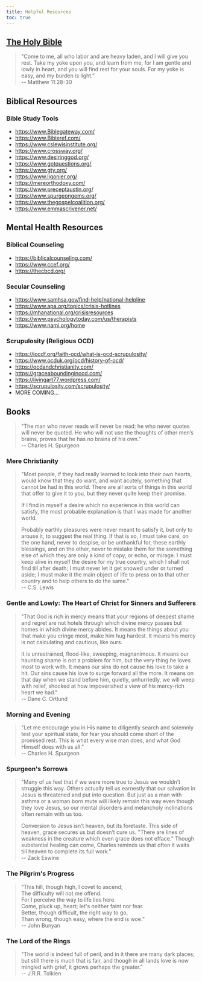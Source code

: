 ```yaml
---
title: Helpful Resources
toc: true
---
```


## [The Holy Bible](https://www.esv.org/)

> "Come to me, all who labor and are heavy laden, and I will give you rest. Take my yoke upon you, and learn from me, for I am gentle and lowly in heart, and you will find rest for your souls. For my yoke is easy, and my burden is light.”  
> -- Matthew 11:28-30

## Biblical Resources

### Bible Study Tools

- https://www.Biblegateway.com/
- https://www.Bibleref.com/
- https://www.cslewisinstitute.org/
- https://www.crossway.org/
- https://www.desiringgod.org/
- https://www.gotquestions.org/
- https://www.gty.org/
- https://www.ligonier.org/
- https://mereorthodoxy.com/
- https://www.preceptaustin.org/
- https://www.spurgeongems.org/
- https://www.thegospelcoalition.org/
- https://www.emmascrivener.net/

## Mental Health Resources

### Biblical Counseling
- https://biblicalcounseling.com/
- https://www.ccef.org/
- https://thecbcd.org/

### Secular Counseling
- https://www.samhsa.gov/find-help/national-helpline
- https://www.apa.org/topics/crisis-hotlines
- https://mhanational.org/crisisresources
- https://www.psychologytoday.com/us/therapists
- https://www.nami.org/home

### Scrupulosity (Religious OCD)
- https://iocdf.org/faith-ocd/what-is-ocd-scrupulosity/
- https://www.ocduk.org/ocd/history-of-ocd/
- https://ocdandchristianity.com/
- https://graceaboundinginocd.com/
- https://livingart77.wordpress.com/
- https://scrupulosity.com/scrupulosity/
- MORE COMING...

## Books

> "The man who never reads will never be read; he who never quotes will never be quoted. He who will not use the thoughts of other men’s brains, proves that he has no brains of his own."  
> -- Charles H. Spurgeon

### Mere Christianity

> "Most people, if they had really learned to look into their own hearts, would know that they do want, and want acutely, something that cannot be had in this world. There are all sorts of things in this world that offer to give it to you, but they never quite keep their promise.
>
> If I find in myself a desire which no experience in this world can satisfy, the most probable explanation is that I was made for another world.
>
> Probably earthly pleasures were never meant to satisfy it, but only to arouse it, to suggest the real thing. If that is so, I must take care, on the one hand, never to despise, or be unthankful for, these earthly blessings, and on the other, never to mistake them for the something else of which they are only a kind of copy, or echo, or mirage. I must keep alive in myself the desire for my true country, which I shall not find till after death; I must never let it get snowed under or turned aside; I must make it the main object of life to press on to that other country and to help others to do the same."  
> -- C.S. Lewis

### Gentle and Lowly: The Heart of Christ for Sinners and Sufferers

> "That God is rich in mercy means that your regions of deepest shame and regret are not hotels through which divine mercy passes but homes in which divine mercy abides. It means the things about you that make you cringe most, make him hug hardest. It means his mercy is not calculating and cautious, like ours.
>
> It is unrestrained, flood-like, sweeping, magnanimous. It means our haunting shame is not a problem for him, but the very thing he loves most to work with. It means our sins do not cause his love to take a hit. Our sins cause his love to surge forward all the more. It means on that day when we stand before him, quietly, unhurriedly, we will weep with relief, shocked at how impoverished a view of his mercy-rich heart we had."  
> -- Dane C. Ortlund

### Morning and Evening

> "Let me encourage you in His name to diligently search and solemnly test your spiritual state, for fear you should come short of the promised rest. This is what every wise man does, and what God Himself does with us all."  
> -- Charles H. Spurgeon

### Spurgeon's Sorrows

> "Many of us feel that if we were more true to Jesus we wouldn’t struggle this way. Others actually tell us earnestly that our salvation in Jesus is threatened and put into question. But just as a man with asthma or a woman born mute will likely remain this way even though they love Jesus, so our mental disorders and melancholy inclinations often remain with us too.
>
> Conversion to Jesus isn’t heaven, but its foretaste. This side of heaven, grace secures us but doesn’t cure us. "There are lines of weakness in the creature which even grace does not efface." Though substantial healing can come, Charles reminds us that often it waits till heaven to complete its full work."  
> -- Zack Eswine

### The Pilgrim's Progress

> “This hill, though high, I covet to ascend;  
> The difficulty will not me offend.  
> For I perceive the way to life lies here.  
> Come, pluck up, heart; let's neither faint nor fear.  
> Better, though difficult, the right way to go,  
> Than wrong, though easy, where the end is woe.”  
> -- John Bunyan

### The Lord of the Rings

> "The world is indeed full of peril, and in it there are many dark places; but still there is much that is fair, and though in all lands love is now mingled with grief, it grows perhaps the greater."  
> -- J.R.R. Tolkien

<script src="https://static.esvmedia.org/crossref/crossref.min.js" type="text/javascript"></script>